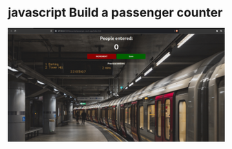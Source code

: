 # javascript Build a passenger counter 

![dth99](https://github.com/dth99/javascript/blob/main/passanger_count_app/people_counter.gif)


